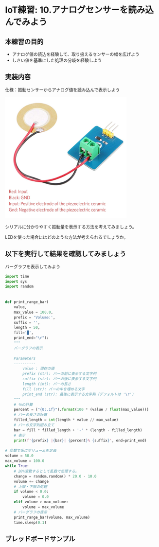 # IoT練習: 10.アナログセンサーを読み込んでみよう

## 本練習の目的

- アナログ値の読込を経験して、取り扱えるセンサーの幅を広げよう
- しきい値を基準にした処理の分岐を経験しよう

## 実装内容

仕様：振動センサーからアナログ値を読み込んで表示しよう

<img src="practice10_sensor.jpg" width="400px">

シリアルに分かりやすく振動量を表示する方法を考えてみましょう。

LEDを使った場合にはどのような方法が考えられるでしょうか。

## 以下を実行して結果を確認してみましょう

バーグラフを表示してみよう

```python
import time
import sys
import random


def print_range_bar(
    value, 
    max_value = 100.0, 
    prefix = 'Volume:', 
    suffix = '', 
    length = 50, 
    fill='█', 
    print_end="\r"):
    """
    バーグラフの表示

    Parameters
    ----------
        value : 現在の値
        prefix (str): バーの前に表示する文字列
        suffix (str): バーの後に表示する文字列
        length (int): バーの長さ
        fill (str): バーの中を埋める文字
        print_end (str): 最後に表示する文字列（デフォルトは '\r'）
    """
    # ％の計算
    percent = ("{0:.1f}").format(100 * (value / float(max_value)))
    # バーの長さの計算
    filled_length = int(length * value // max_value)
    # バーの文字列組み立て
    bar = fill * filled_length + '-' * (length - filled_length)
    # 表示
    print(f'{prefix} |{bar}| {percent}% {suffix}', end=print_end)
    
# 乱数で仮にボリュームを定義
volume = 50.0
max_volume = 100.0
while True:
    # 20%変動するとして乱数で処理する。
    change = random.random() * 20.0 - 10.0
    volume += change
    # 上限・下限の処理
    if volume < 0.0:
        volume = 0.0
    elif volume > max_volume:
        volume = max_volume
    # バーグラフの表示
    print_range_bar(volume, max_volume)
    time.sleep(0.1)
```

## ブレッドボードサンプル
